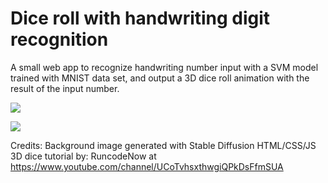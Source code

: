 # Dice roll with handwriting digit recognition 

A small web app to recognize handwriting number input with a SVM model trained with MNIST data set, and output a 3D dice roll animation with the result of the input number.

![](https://github.com/Chrismicrowave/number-guess/blob/main/demo.gif)

![](blob:https://whimsical.com/96929889-d31e-4dcc-9d07-f2f4cc86a797)


Credits:
Background image generated with Stable Diffusion
HTML/CSS/JS 3D dice tutorial by: RuncodeNow at https://www.youtube.com/channel/UCoTvhsxthwgiQPkDsFfmSUA
